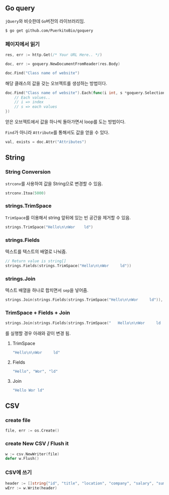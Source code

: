 ## Go query

`jQuery`와 비슷한데 `Go`버전의 라이브러리임.

```terminal
$ go get github.com/PuerkitoBio/goquery
```

### 페이지에서 읽기

```go
res, err := http.Get(/* Your URL Here.. */)

doc, err := goquery.NewDocumentFromReader(res.Body)

doc.Find("Class name of website")
```

해당 클래스의 값을 갖는 오브젝트를 생성하는 방법이다.

```go
doc.Find("Class name of website").Each(func(i int, s *goquery.Selection) {
    // Each values..
    // i => index
    // s => each values
})
```

얻은 오브젝트에서 값을 하나씩 돌아가면서 loop를 도는 방법이다.

`Find`가 아니라 `Attribute`를 통해서도 값을 얻을 수 있다.

```go
val, exists = doc.Attr("Attributes")
```

## String

### String Conversion

`strconv`를 사용하여 값을 String으로 변경할 수 있음.

```go
strconv.Itoa(5000)
```

### strings.TrimSpace

`TrimSpace`를 이용해서 string 앞뒤에 있는 빈 공간을 제거할 수 있음.

```go
strings.TrimSpace("Hello\n\nWor    ld")
```

### strings.Fields

텍스트를 텍스트의 배열로 나눠줌.

```go
// Return value is string[]
strings.Fields(strings.TrimSpace("Hello\n\nWor     ld"))
```

### strings.Join

텍스트 배열을 하나로 합치면서 `sep`을 넣어줌.

```go
strings.Join(strings.Fields(strings.TrimSpace("Hello\n\nWor     ld")), " ")
```

### TrimSpace + Fields + Join

```go
strings.Join(strings.Fields(strings.TrimSpace("   Hello\n\nWor     ld   ")), " ")
```

를 실행할 경우 아래와 같이 변경 됨.

1. TrimSpace
   ```go
   "Hello\n\nWor     ld"
   ```
2. Fields
   ```go
   "Hello", "Wor", "ld"
   ```
3. Join
   ```go
   "Hello Wor ld"
   ```

## CSV

### create file

```go
file, err := os.Create()
```

### create New CSV / Flush it

```go
w := csv.NewWriter(file)
defer w.Flush()
```

### CSV에 쓰기

```go
header := []string{"id", "title", "location", "company", "salary", "summary", "upload"}
wErr := w.Write(header)
```
